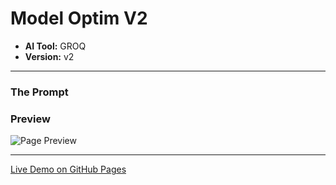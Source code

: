 # Model Optim V2

* **AI Tool:** GROQ
* **Version:** v2

---

### The Prompt

>

### Preview

![Page Preview](./preview.png)

---

[Live Demo on GitHub Pages](https://your-username.github.io/AI-Frontend-Gallery/Groq/model-optim-v2/)
